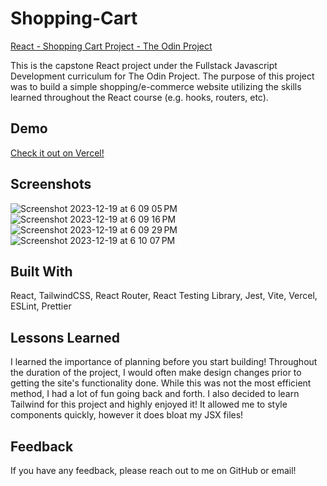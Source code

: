# Shopping-Cart

[React - Shopping Cart Project - The Odin Project](https://www.theodinproject.com/lessons/node-path-react-new-shopping-cart#solutions)

This is the capstone React project under the Fullstack Javascript Development curriculum for The Odin Project. The purpose of this project was to build a simple shopping/e-commerce website utilizing the skills learned throughout the React course (e.g. hooks, routers, etc).

## Demo

[Check it out on Vercel!](https://the-nogi-shop.vercel.app/)

## Screenshots

![Screenshot 2023-12-19 at 6 09 05 PM](https://github.com/Nogiback/Shopping-Cart/assets/84485191/67335fac-850e-4bd0-b0df-e16ec8433835)
![Screenshot 2023-12-19 at 6 09 16 PM](https://github.com/Nogiback/Shopping-Cart/assets/84485191/f31c2a97-d5e3-4266-9589-03d555cbe01c)
![Screenshot 2023-12-19 at 6 09 29 PM](https://github.com/Nogiback/Shopping-Cart/assets/84485191/bb74124d-737f-4a7f-aa52-4cc15387122d)
![Screenshot 2023-12-19 at 6 10 07 PM](https://github.com/Nogiback/Shopping-Cart/assets/84485191/107b7399-4070-4a9a-bea9-b4db379567bc)

## Built With

React, TailwindCSS, React Router, React Testing Library, Jest, Vite, Vercel, ESLint, Prettier

## Lessons Learned

I learned the importance of planning before you start building! Throughout the duration of the project, I would often make design changes prior to getting the site's functionality done. While this was not the most efficient method, I had a lot of fun going back and forth. I also decided to learn Tailwind for this project and highly enjoyed it! It allowed me to style components quickly, however it does bloat my JSX files!

## Feedback

If you have any feedback, please reach out to me on GitHub or email!
